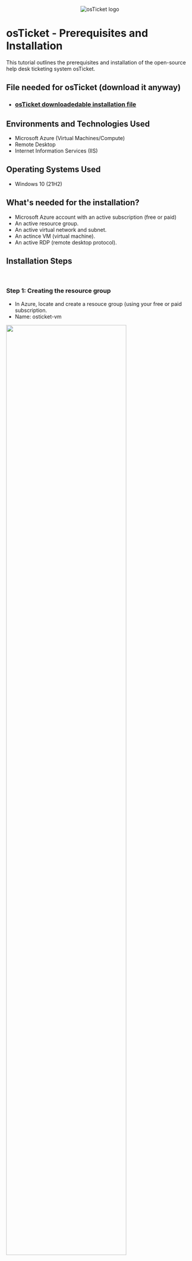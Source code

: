 <p align="center">
<img src="https://i.imgur.com/Clzj7Xs.png" alt="osTicket logo"/>
</p>

<h1>osTicket - Prerequisites and Installation</h1>
This tutorial outlines the prerequisites and installation of the open-source help desk ticketing system osTicket.<br />


<h2>File needed for osTicket (download it anyway)</h2>

- ### [osTicket downloadedable installation file](https://drive.google.com/uc?export=download&id=1b3RBkXTLNGXbibeMuAynkfzdBC1NnqaD)

<h2>Environments and Technologies Used</h2>

- Microsoft Azure (Virtual Machines/Compute)
- Remote Desktop
- Internet Information Services (IIS)

<h2>Operating Systems Used </h2>

- Windows 10</b> (21H2)

<h2>What's needed for the installation?</h2>

- Microsoft Azure account with an active subscription (free or paid) 
- An active resource group.
- An active virtual network and subnet.
- An actince VM (virtual machine).
- An active RDP (remote desktop protocol).

<h2>Installation Steps</h2>
<br/> 
<h3> Step 1: Creating the resource group </h3>

- In Azure, locate and create a resouce group (using your free or paid subscription.
- Name: osticket-vm

<p>
<img src="https://i.imgur.com/9HJuej8.png" height="80%" width="80%"/>
<img src="https://i.imgur.com/B2IkeSq.png" height="80%" width="80%"/>
<img src="https://i.imgur.com/4PpCaLo.png" height="80%" width="80%"/>
	
</p>
<p>
You should have something similar to this.
</p>
<br />

<p>
<img src="https://i.imgur.com/DJmEXEB.png" height="80%" width="80%" alt="Disk Sanitization Steps"/>
</p>
<p>
Lorem ipsum dolor sit amet, consectetur adipiscing elit, sed do eiusmod tempor incididunt ut labore et dolore magna aliqua. Ut enim ad minim veniam, quis nostrud exercitation ullamco laboris nisi ut aliquip ex ea commodo consequat. Duis aute irure dolor in reprehenderit in voluptate velit esse cillum dolore eu fugiat nulla pariatur.







 
<br />
<p>
	<img src="https://i.imgur.com/8wvWH0H.jpg" height="75%" width="100%" />
</p>
<br />
<br />
<h3 align="center"> Congrats, You've Finished Installing osTicket.</h3>
